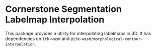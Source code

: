 # Cornerstone Segmentation Labelmap Interpolation


This package provides a utility for interpolating labelmaps in 3D. It has dependencies
on `itk-wasm` and `@itk-wasm/morphological-contour-interpolation`.
